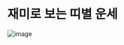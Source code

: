 # 재미로 보는 띠별 운세
![image](https://github.com/jayinsummer/luck_website/assets/112365313/ad910214-f166-4e3a-a1c5-dbaab0687b58)

